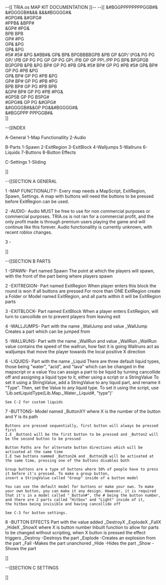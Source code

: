 --[[   TRIA.os MAP KIT DOCUMENTATION    ]]--
--[[
                &#BGGPPPPPPPPGGB#&                
            &#GGGGB#&&&    &&&#BGGGG#&            
          #GPG#&                  &#GPG#          
        #PPB&                        &BPP#        
      &GP#                              #PG&      
     BPB                                  BPB     
    GP#                                    #PG    
   GP&                                      &PG   
  GP&                                        &PG  
 #5#                                          #5# 
&PG                   &#BB#&                   GP&
BP&                 BPGBBBBGPB                 &PB
GP                &GP/      \PG&                PG
PG                GP/        \PB                GP
PG                PG          GP                GP
PG                GP\        /PB                GP
GP                 PP\      /PP                 PG
BP&               BPGPGB  BGPGPB               &PB
&PG              BP#  GP  PG  #PB              GP&
 #5#            BP#   GP  PG   #PB            #5# 
  GP&          BP#    GP  PG    #PB          &PG  
   GP&        BP#     GP  PG     #PB        &PG   
    GP#      BP#      GP  PG      #PB      #PG    
     BPB    BP#       GP  PG       #PB    BPB     
      &GP# BP#        GP  PG        #PB #PG&      
        #GP5B         GP  PG         B5PG#        
          #GPG#&      GP  PG      &#GPG#          
            &#GGGGB#&&GP  PG&&#BGGGG#&            
                &#BGGPPP  PPPGGB#&                          
]]	   

--[[INDEX

A-General
	1-Map Functionallity
	2-Audio
	
B-Parts
	1-Spawn
	2-ExitRegion
	3-ExitBlock
	4-Walljumps
	5-Wallruns
	6-Liquids
	7-Buttons
	8-Button Effects
	
C-Settings
	1-Sliding

]]

--[[SECTION A GENERAL

1	-MAP FUNCTIONALITY-
	Every map needs a MapScript, ExitRegion, Spawn, Settings.
	A map with buttons will need the buttons to be pressed before ExitRegion can be used.
	
2	-AUDIO-
	Audio MUST be free to use for non commercial purposes or commercial purposes.
	TRIA.os is not ran for a commercial profit, and the only profit made is through premium users playing the game and will continue like this forever.
	Audio functionallity is currently unknown, with recent roblox changes.
	
3	-

]]

--[[SECTION B PARTS

1	-SPAWN-
	Part named Spawn
	The point at which the players will spawn, with the front of the part being where players spawn

2	-EXITREGION-
	Part named ExitRegion
	When player enters this block the round is won if all buttons are pressed
	For more than ONE ExitRegion create a Folder or Model named ExitRegion, and all parts within it will be ExitRegion parts

3	-EXITBLOCK-
	Part named ExitBlock
	When a player enters ExitRegion, will turn to cancollide on to prevent players from leaving exit

4	-WALLJUMPS-
	Part with the name _WallJump and value _WallJump
	Creates a part which can be jumped from

5	-WALLRUNS-
	Part with the name _WallRun and value _WallRun
	_WallRun value contains the speed of the wallrun, how fast it is going
	Wallruns act as walljumps that move the player towards the local positive X direction

6	-LIQUIDS-
	Part with the name _Liquid
	There are three default liquid types, those being "water", "acid", and "lava" which can be changed in the mapscript or a value
	You can assign a part to be liquid by turning cancollide off and assigning a liquid type to it, either using a script or a StringValue
	To set it using a StringValue, add a StringValue to any liquid part, and rename it "Type". Then, set the Value to any liquid type.
	To set it using the script, use 'Lib.setLiquidType(Lib.Map._Water._Liquid#, "type")'
	
	See C-2 for custom liquids

7	-BUTTONS-
	Model named _ButtonXY where X is the number of the button and Y is its path
	
	Buttons are pressed sequentially, first button will always be pressed first
	I.E _Button1 will be the first button to be pressed and _Button2 will be the second button to be pressed
	
	Button Paths are for alternate button directions which will be activated at the same time
	I.E two buttons nammed _Button2A and _Button2B will be activated at the same time, pressing one of the buttons disables both
	
	Group buttons are a type of buttons where 50% of people have to press it before it's pressed. To make a group button, 
	insert a StringValue called "Group" inside of a button model
	
	You can use the default model for buttons or make your own. To make your own button, you can make it any design. However, it is required
	that it's in a model called "_Button#", the # being the button number, and there are 2 parts called "Hitbox" and "Light" inside of it,
	the hitbox being invisible and having cancollide off
	
	See C-3 for button settings.
	
8	-BUTTON EFFECTS
	Part with the value added _DestroyX _ExplodeX _FallX _HideX _ShowX where X is button number
	Inbuilt function to allow for parts to be changed without scripting, when X button is pressed the effect triggers
	_Destroy	-Destroys the part
	_Explode	-Creates an explosion from the part
	_Fall		-Makes the part unanchored
	_Hide		-Hides the part
	_Show		-Shows the part

]]

--[[SECTION C SETTINGS

]]
